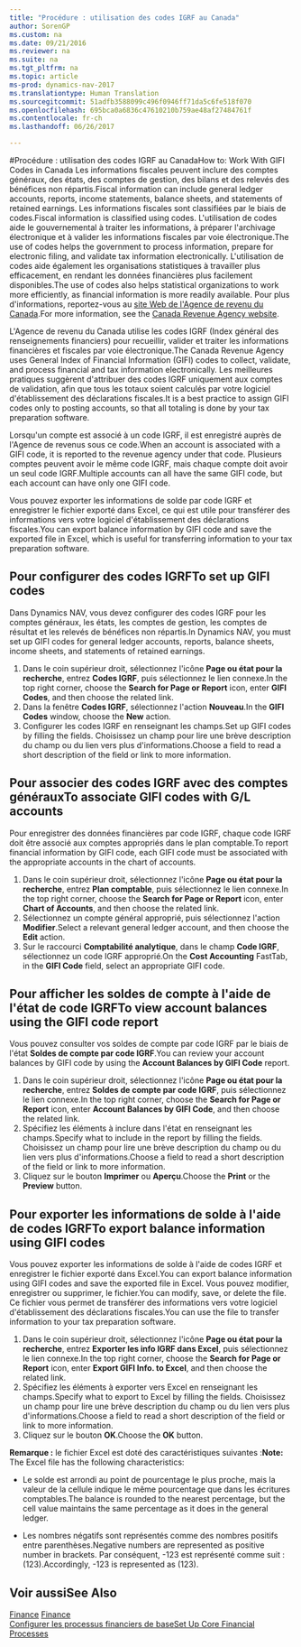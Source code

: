 ```yaml
---
title: "Procédure : utilisation des codes IGRF au Canada"
author: SorenGP
ms.custom: na
ms.date: 09/21/2016
ms.reviewer: na
ms.suite: na
ms.tgt_pltfrm: na
ms.topic: article
ms-prod: dynamics-nav-2017
ms.translationtype: Human Translation
ms.sourcegitcommit: 51adfb3588099c496f0946ff71da5c6fe518f070
ms.openlocfilehash: 695bca0a6836c47610210b759ae48af27484761f
ms.contentlocale: fr-ch
ms.lasthandoff: 06/26/2017

---
```


#<a name="how-to-work-with-gifi-codes-in-canada"></a><span data-ttu-id="82682-102">Procédure : utilisation des codes IGRF au Canada</span><span class="sxs-lookup"><span data-stu-id="82682-102">How to: Work With GIFI Codes in Canada</span></span>
<span data-ttu-id="82682-103">Les informations fiscales peuvent inclure des comptes généraux, des états, des comptes de gestion, des bilans et des relevés des bénéfices non répartis.</span><span class="sxs-lookup"><span data-stu-id="82682-103">Fiscal information can include general ledger accounts, reports, income statements, balance sheets, and statements of retained earnings.</span></span> <span data-ttu-id="82682-104">Les informations fiscales sont classifiées par le biais de codes.</span><span class="sxs-lookup"><span data-stu-id="82682-104">Fiscal information is classified using codes.</span></span> <span data-ttu-id="82682-105">L'utilisation de codes aide le gouvernemental à traiter les informations, à préparer l'archivage électronique et à valider les informations fiscales par voie électronique.</span><span class="sxs-lookup"><span data-stu-id="82682-105">The use of codes helps the government to process information, prepare for electronic filing, and validate tax information electronically.</span></span> <span data-ttu-id="82682-106">L'utilisation de codes aide également les organisations statistiques à travailler plus efficacement, en rendant les données financières plus facilement disponibles.</span><span class="sxs-lookup"><span data-stu-id="82682-106">The use of codes also helps statistical organizations to work more efficiently, as financial information is more readily available.</span></span> <span data-ttu-id="82682-107">Pour plus d'informations, reportez-vous au [site Web de l'Agence de revenu du Canada](http://www.cra-arc.gc.ca/).</span><span class="sxs-lookup"><span data-stu-id="82682-107">For more information, see the [Canada Revenue Agency website](http://www.cra-arc.gc.ca/).</span></span>

<span data-ttu-id="82682-108">L'Agence de revenu du Canada utilise les codes IGRF (Index général des renseignements financiers) pour recueillir, valider et traiter les informations financières et fiscales par voie électronique.</span><span class="sxs-lookup"><span data-stu-id="82682-108">The Canada Revenue Agency uses General Index of Financial Information (GIFI) codes to collect, validate, and process financial and tax information electronically.</span></span> <span data-ttu-id="82682-109">Les meilleures pratiques suggèrent d'attribuer des codes IGRF uniquement aux comptes de validation, afin que tous les totaux soient calculés par votre logiciel d'établissement des déclarations fiscales.</span><span class="sxs-lookup"><span data-stu-id="82682-109">It is a best practice to assign GIFI codes only to posting accounts, so that all totaling is done by your tax preparation software.</span></span>

<span data-ttu-id="82682-110">Lorsqu'un compte est associé à un code IGRF, il est enregistré auprès de l'Agence de revenus sous ce code.</span><span class="sxs-lookup"><span data-stu-id="82682-110">When an account is associated with a GIFI code, it is reported to the revenue agency under that code.</span></span> <span data-ttu-id="82682-111">Plusieurs comptes peuvent avoir le même code IGRF, mais chaque compte doit avoir un seul code IGRF.</span><span class="sxs-lookup"><span data-stu-id="82682-111">Multiple accounts can all have the same GIFI code, but each account can have only one GIFI code.</span></span>

<span data-ttu-id="82682-112">Vous pouvez exporter les informations de solde par code IGRF et enregistrer le fichier exporté dans Excel, ce qui est utile pour transférer des informations vers votre logiciel d'établissement des déclarations fiscales.</span><span class="sxs-lookup"><span data-stu-id="82682-112">You can export balance information by GIFI code and save the exported file in Excel, which is useful for transferring information to your tax preparation software.</span></span>

## <a name="to-set-up-gifi-codes"></a><span data-ttu-id="82682-113">Pour configurer des codes IGRF</span><span class="sxs-lookup"><span data-stu-id="82682-113">To set up GIFI codes</span></span>
<span data-ttu-id="82682-114">Dans Dynamics NAV, vous devez configurer des codes IGRF pour les comptes généraux, les états, les comptes de gestion, les comptes de résultat et les relevés de bénéfices non répartis.</span><span class="sxs-lookup"><span data-stu-id="82682-114">In Dynamics NAV, you must set up GIFI codes for general ledger accounts, reports, balance sheets, income sheets, and statements of retained earnings.</span></span>

1. <span data-ttu-id="82682-115">Dans le coin supérieur droit, sélectionnez l'icône **Page ou état pour la recherche**, entrez **Codes IGRF**, puis sélectionnez le lien connexe.</span><span class="sxs-lookup"><span data-stu-id="82682-115">In the top right corner, choose the **Search for Page or Report** icon, enter **GIFI Codes**, and then choose the related link.</span></span>
2. <span data-ttu-id="82682-116">Dans la fenêtre **Codes IGRF**, sélectionnez l'action **Nouveau**.</span><span class="sxs-lookup"><span data-stu-id="82682-116">In the **GIFI Codes** window, choose the **New** action.</span></span>
3. <span data-ttu-id="82682-117">Configurer les codes IGRF en renseignant les champs.</span><span class="sxs-lookup"><span data-stu-id="82682-117">Set up GIFI codes by filling the fields.</span></span> <span data-ttu-id="82682-118">Choisissez un champ pour lire une brève description du champ ou du lien vers plus d'informations.</span><span class="sxs-lookup"><span data-stu-id="82682-118">Choose a field to read a short description of the field or link to more information.</span></span>

## <a name="to-associate-gifi-codes-with-gl-accounts"></a><span data-ttu-id="82682-119">Pour associer des codes IGRF avec des comptes généraux</span><span class="sxs-lookup"><span data-stu-id="82682-119">To associate GIFI codes with G/L accounts</span></span>
<span data-ttu-id="82682-120">Pour enregistrer des données financières par code IGRF, chaque code IGRF doit être associé aux comptes appropriés dans le plan comptable.</span><span class="sxs-lookup"><span data-stu-id="82682-120">To report financial information by GIFI code, each GIFI code must be associated with the appropriate accounts in the chart of accounts.</span></span>

1. <span data-ttu-id="82682-121">Dans le coin supérieur droit, sélectionnez l'icône **Page ou état pour la recherche**, entrez **Plan comptable**, puis sélectionnez le lien connexe.</span><span class="sxs-lookup"><span data-stu-id="82682-121">In the top right corner, choose the **Search for Page or Report** icon, enter **Chart of Accounts**, and then choose the related link.</span></span>
2. <span data-ttu-id="82682-122">Sélectionnez un compte général approprié, puis sélectionnez l'action **Modifier**.</span><span class="sxs-lookup"><span data-stu-id="82682-122">Select a relevant general ledger account, and then choose the **Edit** action.</span></span>
3. <span data-ttu-id="82682-123">Sur le raccourci **Comptabilité analytique**, dans le champ **Code IGRF**, sélectionnez un code IGRF approprié.</span><span class="sxs-lookup"><span data-stu-id="82682-123">On the **Cost Accounting** FastTab, in the **GIFI Code** field, select an appropriate GIFI code.</span></span>

## <a name="to-view-account-balances-using-the-gifi-code-report"></a><span data-ttu-id="82682-124">Pour afficher les soldes de compte à l'aide de l'état de code IGRF</span><span class="sxs-lookup"><span data-stu-id="82682-124">To view account balances using the GIFI code report</span></span>
<span data-ttu-id="82682-125">Vous pouvez consulter vos soldes de compte par code IGRF par le biais de l'état **Soldes de compte par code IGRF**.</span><span class="sxs-lookup"><span data-stu-id="82682-125">You can review your account balances by GIFI code by using the **Account Balances by GIFI Code** report.</span></span>

1. <span data-ttu-id="82682-126">Dans le coin supérieur droit, sélectionnez l'icône **Page ou état pour la recherche**, entrez **Soldes de compte par code IGRF**, puis sélectionnez le lien connexe.</span><span class="sxs-lookup"><span data-stu-id="82682-126">In the top right corner, choose the **Search for Page or Report** icon, enter **Account Balances by GIFI Code**, and then choose the related link.</span></span>
2. <span data-ttu-id="82682-127">Spécifiez les éléments à inclure dans l'état en renseignant les champs.</span><span class="sxs-lookup"><span data-stu-id="82682-127">Specify what to include in the report by filling the fields.</span></span> <span data-ttu-id="82682-128">Choisissez un champ pour lire une brève description du champ ou du lien vers plus d'informations.</span><span class="sxs-lookup"><span data-stu-id="82682-128">Choose a field to read a short description of the field or link to more information.</span></span>
3. <span data-ttu-id="82682-129">Cliquez sur le bouton **Imprimer** ou **Aperçu**.</span><span class="sxs-lookup"><span data-stu-id="82682-129">Choose the **Print** or the **Preview** button.</span></span>

## <a name="to-export-balance-information-using-gifi-codes"></a><span data-ttu-id="82682-130">Pour exporter les informations de solde à l'aide de codes IGRF</span><span class="sxs-lookup"><span data-stu-id="82682-130">To export balance information using GIFI codes</span></span>
<span data-ttu-id="82682-131">Vous pouvez exporter les informations de solde à l'aide de codes IGRF et enregistrer le fichier exporté dans Excel.</span><span class="sxs-lookup"><span data-stu-id="82682-131">You can export balance information using GIFI codes and save the exported file in Excel.</span></span> <span data-ttu-id="82682-132">Vous pouvez modifier, enregistrer ou supprimer, le fichier.</span><span class="sxs-lookup"><span data-stu-id="82682-132">You can modify, save, or delete the file.</span></span> <span data-ttu-id="82682-133">Ce fichier vous permet de transférer des informations vers votre logiciel d'établissement des déclarations fiscales.</span><span class="sxs-lookup"><span data-stu-id="82682-133">You can use the file to transfer information to your tax preparation software.</span></span>

1. <span data-ttu-id="82682-134">Dans le coin supérieur droit, sélectionnez l'icône **Page ou état pour la recherche**, entrez **Exporter les info IGRF dans Excel**, puis sélectionnez le lien connexe.</span><span class="sxs-lookup"><span data-stu-id="82682-134">In the top right corner, choose the **Search for Page or Report** icon, enter **Export GIFI Info. to Excel**, and then choose the related link.</span></span>
2. <span data-ttu-id="82682-135">Spécifiez les éléments à exporter vers Excel en renseignant les champs.</span><span class="sxs-lookup"><span data-stu-id="82682-135">Specify what to export to Excel by filling the fields.</span></span> <span data-ttu-id="82682-136">Choisissez un champ pour lire une brève description du champ ou du lien vers plus d'informations.</span><span class="sxs-lookup"><span data-stu-id="82682-136">Choose a field to read a short description of the field or link to more information.</span></span>
3. <span data-ttu-id="82682-137">Cliquez sur le bouton **OK**.</span><span class="sxs-lookup"><span data-stu-id="82682-137">Choose the **OK** button.</span></span>

<span data-ttu-id="82682-138">**Remarque :** le fichier Excel est doté des caractéristiques suivantes :</span><span class="sxs-lookup"><span data-stu-id="82682-138">**Note:** The Excel file has the following characteristics:</span></span>

* <span data-ttu-id="82682-139">Le solde est arrondi au point de pourcentage le plus proche, mais la valeur de la cellule indique le même pourcentage que dans les écritures comptables.</span><span class="sxs-lookup"><span data-stu-id="82682-139">The balance is rounded to the nearest percentage, but the cell value maintains the same percentage as it does in the general ledger.</span></span>

* <span data-ttu-id="82682-140">Les nombres négatifs sont représentés comme des nombres positifs entre parenthèses.</span><span class="sxs-lookup"><span data-stu-id="82682-140">Negative numbers are represented as positive number in brackets.</span></span> <span data-ttu-id="82682-141">Par conséquent, -123 est représenté comme suit : (123).</span><span class="sxs-lookup"><span data-stu-id="82682-141">Accordingly, -123 is represented as (123).</span></span>

## <a name="see-also"></a><span data-ttu-id="82682-142">Voir aussi</span><span class="sxs-lookup"><span data-stu-id="82682-142">See Also</span></span>
<span data-ttu-id="82682-143">[Finance](finance-setup.md) </span><span class="sxs-lookup"><span data-stu-id="82682-143">[Finance](finance-setup.md) </span></span>  
[<span data-ttu-id="82682-144">Configurer les processus financiers de base</span><span class="sxs-lookup"><span data-stu-id="82682-144">Set Up Core Financial Processes</span></span>](finance-setup-setup-finance-setup.md)


